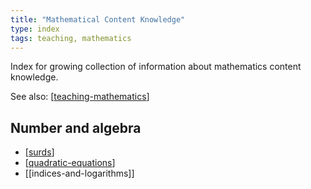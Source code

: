 ```yaml
---
title: "Mathematical Content Knowledge"
type: index
tags: teaching, mathematics
---
```


Index for growing collection of information about mathematics content knowledge.

See also: [[teaching-mathematics]]

## Number and algebra

- [[surds]]
- [[quadratic-equations]]
- [[indices-and-logarithms]]

[//begin]: # "Autogenerated link references for markdown compatibility"
[teaching-mathematics]: ../teaching-mathematics "Teaching Mathematics"
[surds]: surds "Surds - mathematical content knowledge"
[quadratic-equations]: quadratic-equations "Quadratic equations"
[//end]: # "Autogenerated link references"